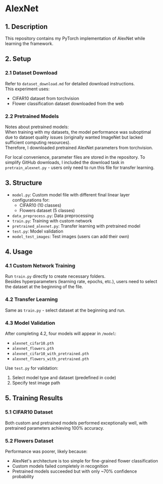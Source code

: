 # AlexNet
## 1. Description
This repository contains my PyTorch implementation of AlexNet while learning the framework.

## 2. Setup
### 2.1 Dataset Download
Refer to `dataset_download.md` for detailed download instructions.  
This experiment uses:
- CIFAR10 dataset from torchvision
- Flower classification dataset downloaded from the web

### 2.2 Pretrained Models
Notes about pretrained models:  
When training with my datasets, the model performance was suboptimal due to dataset quality issues (originally wanted ImageNet but lacked sufficient computing resources).  
Therefore, I downloaded pretrained AlexNet parameters from torchvision.  

For local convenience, parameter files are stored in the repository. To simplify GitHub downloads, I included the download task in `pretrain_alexnet.py` - users only need to run this file for transfer learning.

## 3. Structure
- `model.py`: Custom model file with different final linear layer configurations for:
  - CIFAR10 (10 classes)
  - Flowers dataset (5 classes)
- `data_preprocess.py`: Data preprocessing
- `train.py`: Training with custom network
- `pretrained_alexnet.py`: Transfer learning with pretrained model
- `test.py`: Model validation
- `model_test_images`: Test images (users can add their own)

## 4. Usage
### 4.1 Custom Network Training
Run `train.py` directly to create necessary folders.  
Besides hyperparameters (learning rate, epochs, etc.), users need to select the dataset at the beginning of the file.

### 4.2 Transfer Learning
Same as `train.py` - select dataset at the beginning and run.

### 4.3 Model Validation
After completing 4.2, four models will appear in `/model`:
- `alexnet_cifar10.pth` 
- `alexnet_flowers.pth`
- `alexnet_cifar10_with_pretrained.pth`  
- `alexnet_flowers_with_pretrained.pth`

Use `test.py` for validation:
1. Select model type and dataset (predefined in code)
2. Specify test image path

## 5. Training Results
### 5.1 CIFAR10 Dataset
Both custom and pretrained models performed exceptionally well, with pretrained parameters achieving 100% accuracy.

### 5.2 Flowers Dataset
Performance was poorer, likely because:
- AlexNet's architecture is too simple for fine-grained flower classification
- Custom models failed completely in recognition
- Pretrained models succeeded but with only ~70% confidence probability
